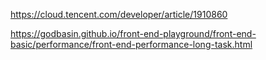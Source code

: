 

https://cloud.tencent.com/developer/article/1910860

https://godbasin.github.io/front-end-playground/front-end-basic/performance/front-end-performance-long-task.html